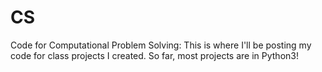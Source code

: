 # CS
Code for Computational Problem Solving:
This is where I'll be posting my code for class projects I created. So far, most projects are in Python3!
